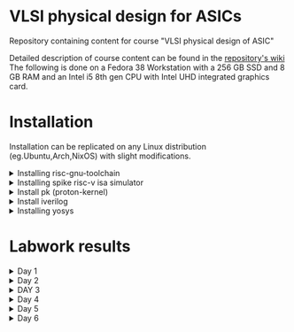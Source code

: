 # VLSI physical design for ASICs
Repository containing content for course "VLSI physical design of ASIC"

Detailed description of course content can be found in the [repository's wiki](pes_asic_class#wiki)
The following is done on a Fedora 38 Workstation with a 256 GB SSD and 8 GB RAM and an Intel i5 8th gen CPU with Intel UHD integrated graphics card.
# Installation


Installation can be replicated on any Linux distribution (eg.Ubuntu,Arch,NixOS) with slight modifications. 
<details> 
<summary>Installing risc-gnu-toolchain</summary>

+ **To update the repositories (This step will vary depending on your distribution)**
`sudo dnf update` 

+ **Install dependencies for the toolchain (This step WILL vary depending on your distribution)**

`sudo dnf install autoconf automake autotools-dev curl python3 libmpc-dev libmpfr-dev libgmp-dev gawk build-essential bison flex texinfo gperf libtool patchutils bc zlib1g-dev libexpat-dev git` 

+ **Go to your preferred directory/folder and clone the entire riscv toolchain repository**

`git clone --recursive https://github.com/riscv/riscv-gnu-toolchain`

OR
If you want an easier name to remember

`git clone --recursive https://github.com/riscv/riscv-gnu-toolchain alternative_name`

+ **Go into the cloned directory**

`cd riscv-gnu-toolchain`

OR

`cd alternative_name`

+ **Set up installation directory**

`./configure --prefix=/opt/riscv --enable-multilib`

OR

`./configure --prefix=/your/preferred/directory ----enable-multilib`

+ **Install**

`make`

**DO NOT LET `make` GET INTERUPPTED BY YOUR SYSTEM SUSPENDING AFTER INACTIVITY. Turn autosuspend after inactivity setting off if possible. This step will take about 1 hr to 1 hr 30 min.**

+ **Update path**
   
Execute this step AFTER the `make` has finished executing.

`echo 'export PATH=$PATH:/opt/riscv/bin' >> ~/.bashrc;source ~/.bashrc`

OR

`echo 'export PATH=$PATH:/your/preferred/directory' >> ~/.bashrc;source ~/.bashrc`

+ **Check if successful**

`riscv64-unknown-elf-gcc --version`

If you got the below output, You have installed the riscv-toolchain successfully.

```
riscv64-unknown-elf-gcc (g2ee5e430018) 12.2.0
Copyright (C) 2022 Free Software Foundation, Inc.
This is free software; see the source for copying conditions.  There is NO
warranty; not even for MERCHANTABILITY or FITNESS FOR A PARTICULAR PURPOSE.
```
</details>

<details>
<summary>Installing spike risc-v isa simulator</summary>

+ **Clone the reposistory in your preferred directory.**
 
`git clone https://github.com/riscv-software-src/riscv-isa-sim.git`

+ **Go into the cloned directory and create build directory**

`cd riscv-isa-sim;mkdir build;cd build`

+ **Configure**

`../configure --prefix=/preffered/directory`

+ **Make and install**

`make`

`[sudo] make install`

+ **Add binaries to path**

`echo 'export PATH=$PATH:/preffered/directory/bin' >> ~/.bashrc`
`source ~/.bashrc`

OR if you are using zsh 

`echo 'export PATH=$PATH:/preffered/directory/bin' >> ~/.zshrc`
`source ~/.zshrc`

</details>

<details>
   <summary>Install pk (proton-kernel)</summary>
   
+ **Clone the risv-pk repository in your preffered directory**

`git clone https://github.com/riscv-software-src/riscv-pk.git`

+ **Change to previous commit of master branch**

`cd riscv-pk`

`git checkout 54de960a5e4c91734fcfd454fdc7e593c6ac571d`

+ **Make build directory**

`mkdir build;cd build`

+ **Configure and install**

```
 ../configure --prefix=/preffered/directory/ --host=riscv64-unknown-elf
make -j8 # because i have 8 core CPU
[sudo] make install
```
+ **Add binaries to path**

`echo 'export PATH=$PATH:/preffered/directory/bin' >> ~/.bashrc`
`source ~/.bashrc`

OR if you are using zsh 

`echo 'export PATH=$PATH:/preffered/directory/bin' >> ~/.zshrc`
`source ~/.zshrc`
</details>

<details>
<summary>Install iverilog</summary>

   
+ **Install dependencies**
   
 `sudo dnf install autoconf flex gcc bison g++`

+ **Clone the iverilog repository in your preffered directory**

`git clone https://github.com/steveicarus/iverilog.git`

+ **Configure and install**

```
cd iverilog
sh autoconf.sh
./configure
sudo su
make install
sudo dnf install iverilog
```
</details>
<details>
<summary>Installing yosys</summary>

+ **Installing prerequisites**
  
```
sudo dnf install @development-tools
sudo dnf install readline-devel bison bison-devel flex flex-devel \
libffi-devel mercurial git clang gcc gcc-c++ \
python3 tcl-devel graphviz-devel graphviz-tcl \
gawk python-xdot iverilog 
```

+ **Clone the yosys repository**

`git clone https://github.com/YosysHQ/yosys.git;cd yosys`

+ **Build from source and install**
```
make
sudo make install
```
</details>

# Labwork results

<details> 
<summary>Day 1</summary> 
   
## Introduction to RISC-V ISA and GNU compiler toolchain
<details>
   <summary>Compiling using C program of sum of n numbers using riscv-toolchain</summary>

+ **C program**

```C
#include<stdio.h>
int main()
{
        int i,sum=0,n=10;
        for(i=1;i<=n;i++)
                sum+=i;
        printf("Sum of numbers from 1 to %d is %d",n,sum);
        return 0;
}
```
 + **Compilation and execution results**

![image](https://github.com/SR-Rishab/pes_asic_class/assets/107171044/1d4df3f6-e2f7-4168-b143-e04b170e7628)

+ **Generating Assembly code**

![image](https://github.com/SR-Rishab/pes_asic_class/assets/107171044/336898dd-b297-47a0-a225-a0c71656c449)

In the vim editor,type `/<main>` and press ENTER and press n untill you find the below code block

+ **Using compile flacg `-O1`**

![image](https://github.com/SR-Rishab/pes_asic_class/assets/107171044/d63ea4e0-0fa6-489b-99d7-e8112daa36ee)

+ **Using compile flag `-Ofast`**

![image](https://github.com/SR-Rishab/pes_asic_class/assets/107171044/843fdca0-f134-4fd7-9dad-d9899aed9ead)
</details>

<details>
   <summary>Spike simulation and Debug</summary>

`spike -d pk sum1ton.o` Where the `-d` flag is for debug

![image](https://github.com/SR-Rishab/pes_asic_class/assets/107171044/c5208401-5927-4778-8be7-171641edfb9d)

![image](https://github.com/SR-Rishab/pes_asic_class/assets/107171044/e7bbcc0c-9019-4e08-9d3f-80d9d85d43c9)
</details>

<details>
   <summary>Lab for signed and unsigned numbers</summary>


**Unsigned numbers**
```C
#include<stdio.h>
#include<math.h>
int main()
{
        long long int max = (long long int) (pow(2,10)*-1);
        printf("Highest number represented by unsigned long long int is %lld\n",max);
        return 0;
}
```

![Screenshot from 2023-08-21 09-10-54](https://github.com/SR-Rishab/pes_asic_class/assets/107171044/9531d25e-3978-4670-8f7c-2a85466f1351)

**Signed numbers**

```C
#include<stdio.h>
#include<math.h>

int main()
{
        long long int max = (int) (pow(2,63) -1);
        long long int min = (int) (pow(2,63)*-1);
        printf("This highest number represented by long long int is %d",max);
        printf("This lowest number represented by long long int is %d",min);
        return 0;
}
```

![Screenshot from 2023-08-21 09-22-13](https://github.com/SR-Rishab/pes_asic_class/assets/107171044/64257d3d-4ae9-4c93-9932-f33d164e53a9)
</details>
</details>
<details>
<summary>Day 2</summary> 
   
## Labwork using ABI function calls

+ **C-program on RISC-V CPU**
   - **C code**
   ```C
   #include<stdio.h>

   extern int load(int x,int y);

   int main()
   {
      int result = 0;
      int count = 9;
      result = load(0x0, count+1);
      printf("Sum of number from 1 to %d is %d\n",count, result);
   
   }
   ```
   
   - **Assembly code**
   
   ```Assembly
   .section .text
   .global load
   .type load, @function
   load:
   add a4, a0, zero //Initialize sum register a4 with 0x0
   add a2, a0, a1   //Store count of 10 in register a2. Register a1 is loaded with 0xa (decimal 10) from main
   add a3, a0, zero //Initialize intermediate sum register a3 by 0
   loop:
   add a4, a3, a4 //Incremental addition
   addi a3, a3, 1 //Increment intermediate register by 1
   blt a3, a2, loop //If a3 is less than a2, branch to label named <loop>
   add a0, a4, zero //Store final result to register a0 so that it can be read by main program
   ret
   ```
   
   - **Execution results**
   ![image](https://github.com/SR-Rishab/pes_asic_class/assets/107171044/622b8f1a-171a-4dcd-ab49-22272ec7f092)
   
   
   
   ![Screenshot from 2023-08-21 21-29-23](https://github.com/SR-Rishab/pes_asic_class/assets/107171044/6a887f0f-b4df-4394-a9c4-3cdd4c22e856)
   
   - **firmware.hex**
   
   ![Screenshot from 2023-08-21 21-29-10](https://github.com/SR-Rishab/pes_asic_class/assets/107171044/716e7c9a-2ba2-402b-9a24-09eca5ac5082)
</details>

<details> 
<summary>DAY 3</summary>
   
## Introduction to verilog RTL design and synthesis

<details>
   <summary>Labs using iverilog and gtkwave</summary>

![Screenshot from 2023-08-27 18-28-23](https://github.com/SR-Rishab/pes_asic_class/assets/107171044/4319b243-3941-403d-b7a7-15ef5269077b)

![GTKwave](https://github.com/SR-Rishab/pes_asic_class/assets/107171044/d4671b11-34c5-4625-b2ea-c78d69454733)
</details>
<details>
   <summary>Labs using yosys and Sky130 PDKs</summary>

![Screenshot from 2023-08-28 17-39-29](https://github.com/SR-Rishab/pes_asic_class/assets/107171044/85632bba-fe14-49fe-bb9f-65ad52e32262)

+ Netlist generated after running `synth -top good_mux`

![Screenshot from 2023-08-28 17-40-12](https://github.com/SR-Rishab/pes_asic_class/assets/107171044/9a797703-7d3b-479f-b9c4-78d8f6cd275b)

+ After running `abc -liberty sky130_fd_sc_hd__tt_025C_1v80.lib` for mapping synthesis to lower gate-level representation

![Screenshot from 2023-08-28 17-44-19](https://github.com/SR-Rishab/pes_asic_class/assets/107171044/4615a940-4c19-4506-9032-f7bdffc0140e)

+ Write netlist file using `write_verilog good_mux_netlist.v`

![Screenshot from 2023-08-28 17-45-52](https://github.com/SR-Rishab/pes_asic_class/assets/107171044/049d7e7d-1b81-4f8e-be14-db2488ef0684)

![Screenshot from 2023-08-28 17-47-57](https://github.com/SR-Rishab/pes_asic_class/assets/107171044/6a228ee0-531f-4744-8807-20f6d8056f21)

+ Write simplified netlist file using `write_verilog -noattr good_mux_netlist.v` 

![Screenshot from 2023-08-28 17-48-38](https://github.com/SR-Rishab/pes_asic_class/assets/107171044/42b343fc-be7c-4433-87e4-d41e80d79e45)

![Screenshot from 2023-08-28 17-49-17](https://github.com/SR-Rishab/pes_asic_class/assets/107171044/b3b17618-4693-4256-ae3b-e0afdb155e96)
</details>
</details>

<details> 
<summary>Day 4</summary>

## Timing libs, hierarchical vs flat synthesis and efficient flop coding styles

<details>
   <summary>
    Hierarchical vs Flat synthesis  
   </summary>

+ Read the multiple_modules verilog file

![Screenshot from 2023-08-28 18-38-42](https://github.com/SR-Rishab/pes_asic_class/assets/107171044/0092bef8-786a-4fab-935a-5b7be71555d4)

+ Synthesis of top module

![Screenshot from 2023-08-28 18-48-21](https://github.com/SR-Rishab/pes_asic_class/assets/107171044/d1a29383-bb1a-441c-a932-0ad2ec8a4b87)
![Screenshot from 2023-08-28 18-39-13](https://github.com/SR-Rishab/pes_asic_class/assets/107171044/bb950f2a-50dd-4e4d-b4f9-209197935f1d)

+ Block diagram of heirarchical synthesis

![Screenshot from 2023-08-28 18-51-11](https://github.com/SR-Rishab/pes_asic_class/assets/107171044/c015f49e-19d4-49ba-a252-90a7cdc99eef)

+ Block level diagram of flat synthesis

![Screenshot from 2023-08-28 19-06-09](https://github.com/SR-Rishab/pes_asic_class/assets/107171044/7487f8d9-31e5-4576-94b8-d124be89d801)
</details>

<details>
   <summary>
      Flop synthesis and simulations
   </summary>

<details>
<summary>
   Simulations
</summary>
 
+ DFF with asynchronous reset
![async_reset_terminal](https://github.com/SR-Rishab/pes_asic_class/assets/107171044/81a4b1be-6bb8-4881-a7cc-3cbd4d565727)
![async_reset](https://github.com/SR-Rishab/pes_asic_class/assets/107171044/b0ccb276-eb7d-475f-8805-9eb09f8a961a)
+ DFF with synchronous reset
![sync_reset_terminal](https://github.com/SR-Rishab/pes_asic_class/assets/107171044/d0ada2a2-d84f-475c-81f8-fd796536e092)
![sync_reset](https://github.com/SR-Rishab/pes_asic_class/assets/107171044/66af4b77-e626-4ff8-a387-8bc3d371a1d1)
+ DFF with asynchronous set
![async_set_terminal](https://github.com/SR-Rishab/pes_asic_class/assets/107171044/20406b0a-e6bd-4876-bf11-b7f1662be9ab)
![async_set](https://github.com/SR-Rishab/pes_asic_class/assets/107171044/1983f716-288e-4b2a-996e-601cabafd01a)
</details>

<details>
   <summary>
      Synthesis
   </summary>

 
+ DFF with asynchronous reset
   
![async_reset_syn](https://github.com/SR-Rishab/pes_asic_class/assets/107171044/b3a1d5bf-c2d4-406e-a495-01caf17885f9)
![async_reset_block](https://github.com/SR-Rishab/pes_asic_class/assets/107171044/8d676f0e-6d62-4995-8901-ceef6abf07bd)
        
+ DFF with synchronous reset
   
![Screenshot from 2023-08-29 16-18-13](https://github.com/SR-Rishab/pes_asic_class/assets/107171044/b88a1ed9-059d-4d2a-aa7d-8b4a293ff46e)
![sync_reset_block](https://github.com/SR-Rishab/pes_asic_class/assets/107171044/5f1cd3f0-81df-4847-95ca-2bd7cf67a77a)

+ DFF with asynchronous set
 
![async_set_syn](https://github.com/SR-Rishab/pes_asic_class/assets/107171044/5c36b1e3-9e5a-4c0b-945e-baded948f85d)
![async_set_block](https://github.com/SR-Rishab/pes_asic_class/assets/107171044/8eaaaafd-9c64-4d45-bdac-271c8042e35f)
</details>
</details>
</details>

<details>
<summary>Day 5</summary>
   
## Combinational and sequential Optimizations
<details>
   <summary>Combinational optimizations</summary>
<details>
<summary>Opt check 1</summary>
```
yosys
read_liberty -lib ../lib/sky130_fd_sc_hd__tt_025C_1v80.lib 
read_verilog opt_check.v
synth -top opt_check
opt_clean -purge
abc -lib ../lib/sky130_fd_sc_hd__tt_025C_1v80.lib
show
```
   ![opt1_syn](https://github.com/SR-Rishab/pes_asic_class/assets/107171044/e6b9045b-acfa-44f3-bf9d-9c52c41731a2)
   ![opt1_block](https://github.com/SR-Rishab/pes_asic_class/assets/107171044/892adb85-7cee-4dad-9011-6e5f4391284a)
</details>      
<details>
<summary>Opt check 2</summary>
```
yosys
read_liberty -lib ../lib/sky130_fd_sc_hd__tt_025C_1v80.lib 
read_verilog opt_check2.v
synth -top opt_check2
opt_clean -purge
abc -lib ../lib/sky130_fd_sc_hd__tt_025C_1v80.lib
show
```
![opt2_syn](https://github.com/SR-Rishab/pes_asic_class/assets/107171044/8254cd8c-c4b2-499c-930c-ada6d69729cf)
![opt2_block](https://github.com/SR-Rishab/pes_asic_class/assets/107171044/498e0ad0-fe04-43bc-8d92-eb1bfd56c648)
</details>
<details>
<summary>Opt check 3</summary>
```
yosys
read_liberty -lib ../lib/sky130_fd_sc_hd__tt_025C_1v80.lib 
read_verilog opt_check3.v
synth -top opt_check3
opt_clean -purge
abc -lib ../lib/sky130_fd_sc_hd__tt_025C_1v80.lib
show
```
![opt3_syn](https://github.com/SR-Rishab/pes_asic_class/assets/107171044/c3721bce-37a4-46f4-9b67-8a1cfbe20604)
![opt3_block](https://github.com/SR-Rishab/pes_asic_class/assets/107171044/d83a7340-90bf-4101-a25e-b4b2df72e527)
</details>
<details>
<summary>Opt check 4</summary>
```
yosys
read_liberty -lib ../lib/sky130_fd_sc_hd__tt_025C_1v80.lib 
read_verilog opt_check4.v
synth -top opt_check4
opt_clean -purge
abc -lib ../lib/sky130_fd_sc_hd__tt_025C_1v80.lib
show
```
![opt4_syn](https://github.com/SR-Rishab/pes_asic_class/assets/107171044/90ad63c2-dbf7-41d2-a74b-522522b4f0b9)
![opt4_block](https://github.com/SR-Rishab/pes_asic_class/assets/107171044/1ba7c967-7957-4470-9a39-4b42d3c17469)
</details>
<details>
<summary>Multi module opt</summary>
```
yosys
read_liberty -lib ../lib/sky130_fd_sc_hd__tt_025C_1v80.lib 
read_verilog multiple_module_opt.v
synth -top multiple_module_opt
flatten
opt_clean -purge
abc -lib ../lib/sky130_fd_sc_hd__tt_025C_1v80.lib
show
```
![multi_syn1](https://github.com/SR-Rishab/pes_asic_class/assets/107171044/300f7b12-2fac-4206-80da-b0c460e658c9)
![multi_syn2](https://github.com/SR-Rishab/pes_asic_class/assets/107171044/4e9d196f-0f0f-40ce-befa-36c41352a17a)
![multi_block](https://github.com/SR-Rishab/pes_asic_class/assets/107171044/cd867292-c6bd-46ab-8d48-d732c09c32c7)
</details>
</details>
<details>
   <summary>
      Sequential optimizations
   </summary>
</details>
<details>
   <summary>
      Sequenctial optimizations for unused outputs
   </summary>
</details>
</details>
<details>
<summary>Day 6</summary>   

   
</details>
